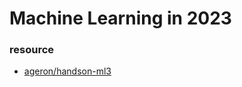 # Machine Learning in 2023

### resource

- [ageron/handson-ml3](https://github.com/ageron/handson-ml3)
